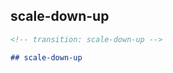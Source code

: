 <!-- transition: scale-down-up -->

## scale-down-up

```md
<!-- transition: scale-down-up -->

## scale-down-up
```
